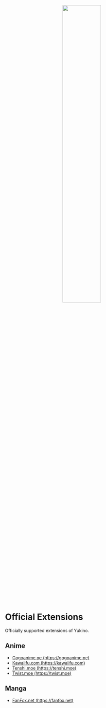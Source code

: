 <br />

<p align="center">
    <img src="https://github.com/yukino-app/yukino/raw/next/media/large.png" width="50%">
</p>

# Official Extensions

Officially supported extensions of Yukino.

## Anime

* [Gogoanime.pe (https://gogoanime.pe)](./extensions/anime/gogoanime_pe/gogoanime_pe.ht)
* [Kawaiifu.com (https://kawaiifu.com)](./extensions/anime/kawaiifu_com/kawaiifu_com.ht)
* [Tenshi.moe (https://tenshi.moe)](./extensions/anime/tenshi_moe/tenshi_moe.ht)
* [Twist.moe (https://twist.moe)](./extensions/anime/twist_moe/twist_moe.ht)

## Manga

* [FanFox.net (https://fanfox.net)](./extensions/manga/fanfox_net/fanfox_net.ht)